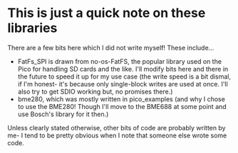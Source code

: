 # This is just a quick note on these libraries
There are a few bits here which I did not write myself! These include...

- FatFs_SPI is drawn from no-os-FatFS, the popular library used on the Pico for handling SD cards and the like. I'll modify bits here and there in the future to speed it up for my use case (the write speed is a bit dismal, if I'm honest- it's because only single-block writes are used at once. I'll also try to get SDIO working but, no promises there.)
- bme280, which was mostly written in pico_examples (and why I chose to use the BME280! Though I'll move to the BME688 at some point and use Bosch's library for it then.)

Unless clearly stated otherwise, other bits of code are probably written by me- I tend to be pretty obvious when I note that someone else wrote some code. 
